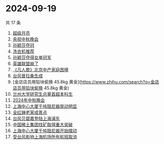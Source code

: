 # 2024-09-19

共 17 条

<!-- BEGIN ZHIHUSEARCH -->
<!-- 最后更新时间 Thu Sep 19 2024 19:11:11 GMT+0800 (China Standard Time) -->
1. [超级月亮](https://www.zhihu.com/search?q=超级月亮)
1. [央视中秋晚会](https://www.zhihu.com/search?q=央视中秋晚会)
1. [孙颖莎夺冠](https://www.zhihu.com/search?q=孙颖莎夺冠)
1. [洗衣机推荐](https://www.zhihu.com/search?q=洗衣机推荐)
1. [孙颖莎夺得女单冠军](https://www.zhihu.com/search?q=孙颖莎夺得女单冠军)
1. [英雄联盟崩了](https://www.zhihu.com/search?q=英雄联盟崩了)
1. [《凡人歌》北京中产家庭困境](https://www.zhihu.com/search?q=《凡人歌》北京中产家庭困境)
1. [台风普拉桑生成](https://www.zhihu.com/search?q=台风普拉桑生成)
1. [金店店员用铅块偷换 45.8kg 黄金](https://www.zhihu.com/search?q=金店店员用铅块偷换 45.8kg 黄金)
1. [兰州大学研究生总量首超本科生](https://www.zhihu.com/search?q=兰州大学研究生总量首超本科生)
1. [2024年中秋晚会](https://www.zhihu.com/search?q=2024年中秋晚会)
1. [上海中心大厦千吨阻尼器晃动明显](https://www.zhihu.com/search?q=上海中心大厦千吨阻尼器晃动明显)
1. [全红婵老家成景点](https://www.zhihu.com/search?q=全红婵老家成景点)
1. [台风贝碧嘉登陆上海浦东](https://www.zhihu.com/search?q=台风贝碧嘉登陆上海浦东)
1. [中国稀土集团找矿取得重大突破](https://www.zhihu.com/search?q=中国稀土集团找矿取得重大突破)
1. [上海中心大厦千吨阻尼器开始摆动](https://www.zhihu.com/search?q=上海中心大厦千吨阻尼器开始摆动)
1. [受台风影响上海机场所有航班取消](https://www.zhihu.com/search?q=受台风影响上海机场所有航班取消)
<!-- END ZHIHUSEARCH -->
